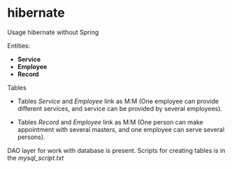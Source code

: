 hibernate
=========

Usage hibernate without Spring

Entities:
* <b>Service</b>
* <b>Employee</b>
* <b>Record</b>

Tables
* Tables <i>Service</i> and <i>Employee</i> link as M:M (One employee can provide different services, and service can be provided by several employees).

* Tables <i>Record</i> and <i>Employee</i> link as M:M (One person can make appointment with several masters, and one employee can serve several persons).

DAO layer for work with database is present.
Scripts for creating tables is in the <i>mysql_script.txt</i>
